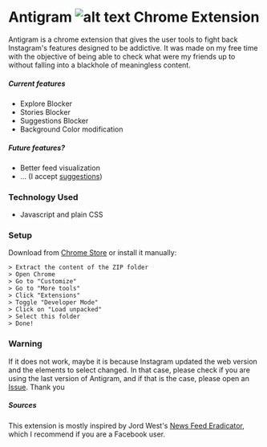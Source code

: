 # Antigram ![alt text][logo] Chrome Extension 

Antigram is a chrome extension that gives the user tools to fight back Instagram's features designed to be addictive. It was made on my free time with the objective of being able to check what were my friends up to without falling into a blackhole of meaningless content.

##### Current features
- Explore Blocker
- Stories Blocker
- Suggestions Blocker
- Background Color modification

##### Future features?
- Better feed visualization
- ... (I accept [suggestions](https://github.com/aymyo/antigram-extension/issues))

### Technology Used
- Javascript and plain CSS

### Setup
Download from [Chrome Store](https://chrome.google.com/webstore/detail/antigram-explore-blocker/igbheapdmolhhmmklmkfjjjncmhihfjh?hl=es "Chrome Store") or install it manually:

```
> Extract the content of the ZIP folder
> Open Chrome 
> Go to "Customize"
> Go to "More tools"
> Click "Extensions" 
> Toggle "Developer Mode" 
> Click on "Load unpacked" 
> Select this folder 
> Done!
```

### Warning
If it does not work, maybe it is because Instagram updated the web version and the elements to select changed. In that case, please check if you are using the last version of Antigram, and if that is the case, please open an [Issue](https://github.com/aymyo/antigram-extension/issues). Thank you

[logo]: https://github.com/aymyo/antigram-extension/blob/main/images/ag32.png "Antigram Logo"

##### Sources
This extension is mostly inspired by Jord West's [News Feed Eradicator](https://github.com/jordwest/news-feed-eradicator), which I recommend if you are a Facebook user.
